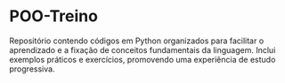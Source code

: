 ﻿# POO-Treino
Repositório contendo códigos em Python organizados para facilitar o aprendizado e a fixação de conceitos fundamentais da linguagem. Inclui exemplos práticos e exercícios, promovendo uma experiência de estudo progressiva.






